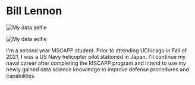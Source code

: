 # Bill Lennon

![My data selfie](/Users/williamlennon/Desktop/lennon_data_selfie.jpeg "My data selfie")

![My data selfie](https://github.com/Lennonwk/CAPP30239_FA22/blob/main/lennon_data_selfie.jpeg?raw=true)


I'm a second year MSCAPP student.  Prior to attending UChicago in Fall of 2021,
I was a US Navy helicopter pilot stationed in Japan.  I'll continue my naval
career after completing the MSCAPP program and intend to use my newly gained
data science knowledge to improve defense procedures and capabilities.  

